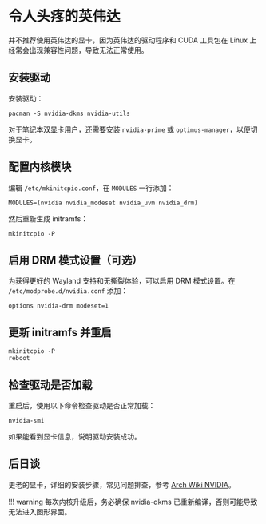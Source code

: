 # 令人头疼的英伟达

并不推荐使用英伟达的显卡，因为英伟达的驱动程序和 CUDA 工具包在 Linux 上经常会出现兼容性问题，导致无法正常使用。

## 安装驱动

安装驱动：
```shell
pacman -S nvidia-dkms nvidia-utils
```

对于笔记本双显卡用户，还需要安装 `nvidia-prime` 或 `optimus-manager`，以便切换显卡。

## 配置内核模块

编辑 `/etc/mkinitcpio.conf`，在 `MODULES` 一行添加：
```
MODULES=(nvidia nvidia_modeset nvidia_uvm nvidia_drm)
```
然后重新生成 initramfs：
```shell
mkinitcpio -P
```

## 启用 DRM 模式设置（可选）

为获得更好的 Wayland 支持和无撕裂体验，可以启用 DRM 模式设置。在 `/etc/modprobe.d/nvidia.conf` 添加：
```
options nvidia-drm modeset=1
```

## 更新 initramfs 并重启

```shell
mkinitcpio -P
reboot
```

## 检查驱动是否加载

重启后，使用以下命令检查驱动是否正常加载：
```shell
nvidia-smi
```
如果能看到显卡信息，说明驱动安装成功。

## 后日谈

更老的显卡，详细的安装步骤，常见问题排查，参考 [Arch Wiki NVIDIA](https://wiki.archlinuxcn.org/title/NVIDIA)。

!!! warning
    每次内核升级后，务必确保 nvidia-dkms 已重新编译，否则可能导致无法进入图形界面。